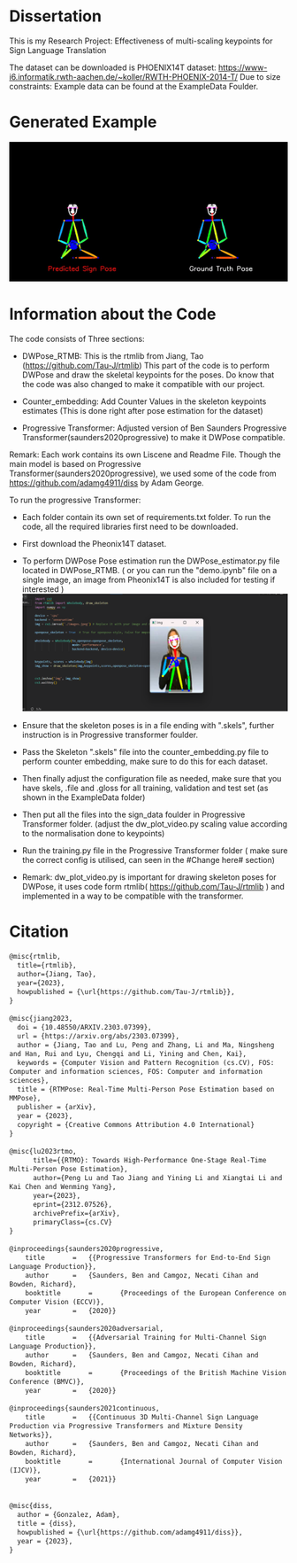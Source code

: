 # Dissertation

This is my Research Project: Effectiveness of multi-scaling keypoints for Sign Language Translation

The dataset can be downloaded is PHOENIX14T dataset: https://www-i6.informatik.rwth-aachen.de/~koller/RWTH-PHOENIX-2014-T/ 
Due to size constraints: Example data can be found at the ExampleData Foulder.




# Generated Example
![Gif](wetter_wie-aussehen_morgen_28_78.gif)



# Information about the Code
The code consists of Three sections:
- DWPose_RTMB: This is the rtmlib from Jiang, Tao (https://github.com/Tau-J/rtmlib) This part of the code is to perform DWPose and draw the skeletal keypoints for the poses. Do know that the code was also changed to make it compatible with our project.

- Counter_embedding: Add Counter Values in the skeleton keypoints estimates (This is done right after pose estimation for the dataset)

- Progressive Transformer: Adjusted version of Ben Saunders Progressive Transformer(saunders2020progressive) to make it DWPose compatible.

Remark: Each work contains its own Liscene and Readme File. Though the main model is based on Progressive Transformer(saunders2020progressive), we used some of the code from https://github.com/adamg4911/diss by Adam George.

To run the progressive Transformer: 
- Each folder contain its own set of requirements.txt folder. To run the code, all the required libraries first need to be downloaded.
- First download the Pheonix14T dataset. 
- To perform DWPose Pose estimation run the DWPose_estimator.py file located in DWPose_RTMB. ( or you can run the "demo.ipynb" file on a single image, an image from Pheonix14T is also included for testing if interested )
![Alt Text](demo.png)
  
- Ensure that the skeleton poses is in a file ending with ".skels", further instruction is in Progressive transformer foulder.
- Pass the Skeleton ".skels" file into the counter_embedding.py file to perform counter embedding, make sure to do this for each dataset. 
- Then finally adjust the configuration file as needed, make sure that you have skels, .file and .gloss for all training, validation and test set (as shown in the ExampleData folder)
- Then put all the files into the sign_data foulder in Progressive Transformer folder. (adjust the dw_plot_video.py scaling value according to the normalisation done to keypoints)
- Run the training.py file in the Progressive Transformer folder ( make sure the correct config is utilised, can seen in the #Change here# section)


- Remark: dw_plot_video.py is important for drawing skeleton poses for DWPose, it uses code form rtmlib( https://github.com/Tau-J/rtmlib ) and implemented in a way to be compatible with the transformer.
# Citation        
    @misc{rtmlib,
      title={rtmlib},
      author={Jiang, Tao},
      year={2023},
      howpublished = {\url{https://github.com/Tau-J/rtmlib}},
    }
    
    @misc{jiang2023,
      doi = {10.48550/ARXIV.2303.07399},
      url = {https://arxiv.org/abs/2303.07399},
      author = {Jiang, Tao and Lu, Peng and Zhang, Li and Ma, Ningsheng and Han, Rui and Lyu, Chengqi and Li, Yining and Chen, Kai},
      keywords = {Computer Vision and Pattern Recognition (cs.CV), FOS: Computer and information sciences, FOS: Computer and information sciences},
      title = {RTMPose: Real-Time Multi-Person Pose Estimation based on MMPose},
      publisher = {arXiv},
      year = {2023},
      copyright = {Creative Commons Attribution 4.0 International}
    }
    
    @misc{lu2023rtmo,
          title={{RTMO}: Towards High-Performance One-Stage Real-Time Multi-Person Pose Estimation},
          author={Peng Lu and Tao Jiang and Yining Li and Xiangtai Li and Kai Chen and Wenming Yang},
          year={2023},
          eprint={2312.07526},
          archivePrefix={arXiv},
          primaryClass={cs.CV}
    }

    @inproceedings{saunders2020progressive,
    	title		=	{{Progressive Transformers for End-to-End Sign Language Production}},
    	author		=	{Saunders, Ben and Camgoz, Necati Cihan and Bowden, Richard},
    	booktitle   	=   	{Proceedings of the European Conference on Computer Vision (ECCV)},
    	year		=	{2020}}
    
    @inproceedings{saunders2020adversarial,
    	title		=	{{Adversarial Training for Multi-Channel Sign Language Production}},
    	author		=	{Saunders, Ben and Camgoz, Necati Cihan and Bowden, Richard},
    	booktitle   	=   	{Proceedings of the British Machine Vision Conference (BMVC)},
    	year		=	{2020}}
    
    @inproceedings{saunders2021continuous,
    	title		=	{{Continuous 3D Multi-Channel Sign Language Production via Progressive Transformers and Mixture Density Networks}},
    	author		=	{Saunders, Ben and Camgoz, Necati Cihan and Bowden, Richard},
    	booktitle   	=   	{International Journal of Computer Vision (IJCV)},
    	year		=	{2021}}


    @misc{diss,
      author = {Gonzalez, Adam},
      title = {diss},
      howpublished = {\url{https://github.com/adamg4911/diss}},
      year = {2023},
    }
